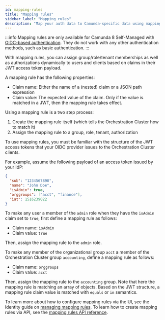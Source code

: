 ```yaml
---
id: mapping-rules
title: "Mapping rules"
sidebar_label: "Mapping rules"
description: "Map your auth data to Camunda-specific data using mapping rules."
---
```


:::info
Mapping rules are only available for Camunda 8 Self-Managed with [OIDC-based authentication](/self-managed/installation-methods/helm/configure/connect-to-an-oidc-provider.md). They do not work with any other authentication methods, such as basic authentication.
:::

With mapping rules, you can assign group/role/tenant memberships as well as authorizations dynamically to users and clients based on claims in their JWT access token payload.

A mapping rule has the following properties:

- Claim name: Either the name of a (nested) claim or a JSON path expression
- Claim value: The expected value of the claim. Only if the value is matched in a JWT, then the mapping rule takes effect.

Using a mapping rule is a two step process:

1. Create the mapping rule itself (which tells the Orchestration Cluster how to match it)
2. Assign the mapping rule to a group, role, tenant, authorization

To use mapping rules, you must be familiar with the structure of the JWT access tokens that your OIDC provider issues to the Orchestration Cluster clients.

For example, assume the following payload of an access token issued by your IdP:

```json
{
  "sub": "1234567890",
  "name": "John Doe",
  "isAdmin": true,
  "orggroups": ["acct", "finance"],
  "iat": 1516239022
}
```

To make any user a member of the `admin` role when they have the `isAdmin` claim set to `true`, first define a mapping rule as follows:

- Claim name: `isAdmin`
- Claim value: `true`

Then, assign the mapping rule to the `admin` role.

To make any member of the organizational group `acct` a member of the Orchestration Cluster group `accounting`, define a mapping rule as follows:

- Claim name: `orggroups`
- Claim value: `acct`

Then, assign the mapping rule to the `accounting` group. Note that here the mapping rule is matching an array of objects. Based on the JWT structure, a mapping rule claim value is matched with `equals` or `in` semantics.

To learn more about how to configure mapping rules via the UI, see the Identity guide on [managing mapping rules](/self-managed/identity/mapping-rules.md). To learn how to create mapping rules via API, see the [mapping rules API reference](/apis-tools/orchestration-cluster-api-rest/specifications/create-mapping-rule.api.mdx).
